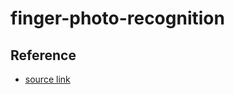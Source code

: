 # finger-photo-recognition

## Reference
- [source link](https://github.com/Faisal-FS/CameraX-In-Java)
